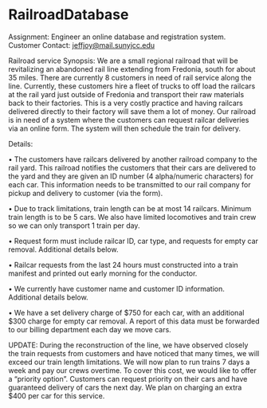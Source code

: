 # RailroadDatabase
Assignment: Engineer an online database and registration system.
Customer Contact: jeffjoy@mail.sunyjcc.edu

Railroad service
Synopsis: We are a small regional railroad that will be revitalizing an abandoned rail line extending from Fredonia, south for about 35 miles.  There are currently 8 customers in need of rail service along the line.  Currently, these customers hire a fleet of trucks to off load the railcars at the rail yard just outside of Fredonia and transport their raw materials back to their factories.  This is a very costly practice and having railcars delivered directly to their factory will save them a lot of money.  Our railroad is in need of a system where the customers can request railcar deliveries via an online form.  The system will then schedule the train for delivery.

Details:

• The customers have railcars delivered by another railroad company to the rail yard.  This railroad notifies the customers that their cars are delivered to the yard and they are given an ID number (4 alpha/numeric characters) for each car.  This information needs to be transmitted to our rail company for pickup and delivery to customer (via the form).

• Due to track limitations, train length can be at most 14 railcars.  Minimum train length is to be 5 cars.  We also have limited locomotives and train crew so we can only transport 1 train per day.

• Request form must include railcar ID, car type, and requests for empty car removal.  Additional details below.

• Railcar requests from the last 24 hours must constructed into a train manifest and printed out early morning for the conductor.

• We currently have customer name and customer ID information.  Additional details below.

• We have a set delivery charge of $750 for each car, with an additional $300 charge for empty car removal.  A report of this data must be forwarded to our billing department each day we move cars.

UPDATE:
During the reconstruction of the line, we have observed closely the train requests from customers and have noticed that many times, we will exceed our train length limitations.  We will now plan to run trains 7 days a week and pay our crews overtime.  To cover this cost, we would like to offer a “priority option”.  Customers can request priority on their cars and have guaranteed delivery of cars the next day.  We plan on charging an extra $400 per car for this service.
